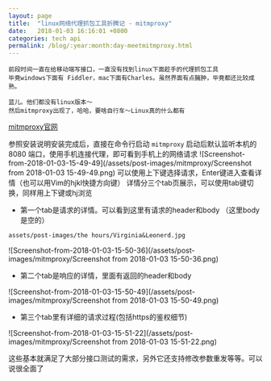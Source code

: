 ```yaml
---
layout: page
title:  "linux网络代理抓包工具折腾记 - mitmproxy"
date:   2018-01-03 16:16:01 +0800
categories: tech api
permalink: /blog/:year:month:day-meetmitmproxy.html
---
```


```
前段时间一直在给移动端写接口，一直没有找到linux下面趁手的代理抓包工具
毕竟windows下面有 Fiddler，mac下面有Charles。虽然界面有点臃肿，毕竟都还比较成熟。
```

```
蓝儿。他们都没有linux版本～
然后mitmproxy出现了，哈哈，要啥自行车～Linux真的什么都有
```

[mitmproxy官网](https://mitmproxy.org/)

参照安装说明安装完成后，直接在命令行启动 `mitmproxy`
启动后默认监听本机的 8080 端口，使用手机连接代理，即可看到手机上的网络请求
![Screenshot-from-2018-01-03-15-49-49](/assets/post-images/mitmproxy/Screenshot from 2018-01-03 15-49-49.png)
可以使用上下键选择请求，Enter键进入查看详情（也可以用Vim的hjkl快捷方向键）
详情分三个tab页展示，可以使用tab键切换，同样用上下键或hj浏览
* 第一个tab是请求的详情。可以看到这里有请求的header和body （这里body是空的）

```
assets/post-images/the hours/Virginia&Leonerd.jpg
```
![Screenshot-from-2018-01-03-15-50-36](/assets/post-images/mitmproxy/Screenshot from 2018-01-03 15-50-36.png)
* 第二个tab是响应的详情，里面有返回的header和body

![Screenshot-from-2018-01-03-15-50-49](/assets/post-images/mitmproxy/Screenshot from 2018-01-03 15-50-49.png)
* 第三个tab里有详细的请求过程(包括https的鉴权细节)

![Screenshot-from-2018-01-03-15-51-22](/assets/post-images/mitmproxy/Screenshot from 2018-01-03 15-51-22.png)

这些基本就满足了大部分接口测试的需求，另外它还支持修改参数重发等等。可以说很全面了